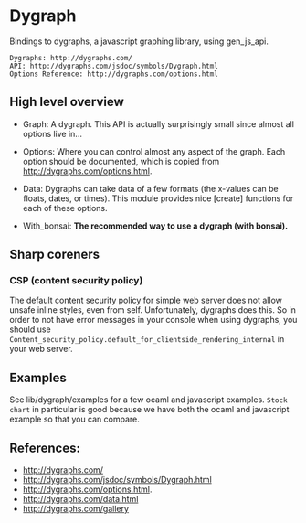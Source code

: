 # Dygraph

Bindings to dygraphs, a javascript graphing library, using gen_js_api.

    Dygraphs: http://dygraphs.com/
    API: http://dygraphs.com/jsdoc/symbols/Dygraph.html
    Options Reference: http://dygraphs.com/options.html
    
## High level overview

- Graph: A dygraph.  This API is actually surprisingly small since
  almost all options live in...
  
- Options: Where you can control almost any aspect of the graph.  Each
  option should be documented, which is copied from
  http://dygraphs.com/options.html.

- Data: Dygraphs can take data of a few formats (the x-values can be
  floats, dates, or times).  This module provides nice [create]
  functions for each of these options.
  
- With_bonsai: **The recommended way to use a dygraph (with bonsai).**

## Sharp coreners

### CSP (content security policy)

The default content security policy for simple web server does not
allow unsafe inline styles, even from self.  Unfortunately, dygraphs
does this.  So in order to not have error messages in your console
when using dygraphs, you should use
`Content_security_policy.default_for_clientside_rendering_internal` in
your web server.

## Examples

See lib/dygraph/examples for a few ocaml and javascript examples.
`Stock chart` in particular is good because we have both the ocaml and
javascript example so that you can compare.

## References:

- http://dygraphs.com/
- http://dygraphs.com/jsdoc/symbols/Dygraph.html
- http://dygraphs.com/options.html.
- http://dygraphs.com/data.html
- http://dygraphs.com/gallery
